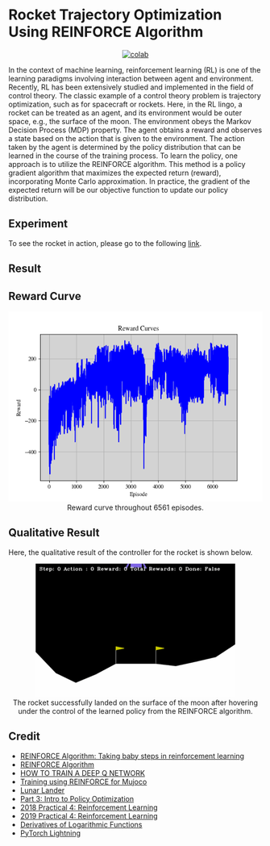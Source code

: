 # Rocket Trajectory Optimization Using REINFORCE Algorithm


 <div align="center">
    <a href="https://colab.research.google.com/github/reshalfahsi/rocket-trajectory-optimization/blob/master/RocketTrajectoryOptimization.ipynb"><img src="https://colab.research.google.com/assets/colab-badge.svg" alt="colab"></a>
    <br />
 </div>


In the context of machine learning, reinforcement learning (RL) is one of the learning paradigms involving interaction between agent and environment. Recently, RL has been extensively studied and implemented in the field of control theory. The classic example of a control theory problem is trajectory optimization, such as for spacecraft or rockets. Here, in the RL lingo, a rocket can be treated as an agent, and its environment would be outer space, e.g., the surface of the moon. The environment obeys the Markov Decision Process (MDP) property. The agent obtains a reward and observes a state based on the action that is given to the environment. The action taken by the agent is determined by the policy distribution that can be learned in the course of the training process. To learn the policy, one approach is to utilize the REINFORCE algorithm. This method is a policy gradient algorithm that maximizes the expected return (reward), incorporating Monte Carlo approximation. In practice, the gradient of the expected return will be our objective function to update our policy distribution.

## Experiment


To see the rocket in action, please go to the following [link](https://github.com/reshalfahsi/rocket-trajectory-optimization/blob/master/RocketTrajectoryOptimization.ipynb).


## Result

## Reward Curve

<p align="center"> <img src="https://github.com/reshalfahsi/rocket-trajectory-optimization/blob/master/assets/reward_curve.png" alt="reward_curve" > <br /> Reward curve throughout 6561 episodes. </p>


## Qualitative Result

Here, the qualitative result of the controller for the rocket is shown below.

<p align="center"> <img src="https://github.com/reshalfahsi/rocket-trajectory-optimization/blob/master/assets/qualitative_rocket.gif" alt="qualitative_rocket" > <br /> The rocket successfully landed on the surface of the moon after hovering under the control of the learned policy from the REINFORCE algorithm. </p>


## Credit

- [REINFORCE Algorithm: Taking baby steps in reinforcement learning](https://www.analyticsvidhya.com/blog/2020/11/reinforce-algorithm-taking-baby-steps-in-reinforcement-learning/)
- [REINFORCE Algorithm](https://github.com/kvsnoufal/reinforce)
- [HOW TO TRAIN A DEEP Q NETWORK](https://lightning.ai/docs/pytorch/stable/notebooks/lightning_examples/reinforce-learning-DQN.html)
- [Training using REINFORCE for Mujoco](https://gymnasium.farama.org/tutorials/training_agents/reinforce_invpend_gym_v26/#sphx-glr-tutorials-training-agents-reinforce-invpend-gym-v26-py)
- [Lunar Lander](https://gymnasium.farama.org/environments/box2d/lunar_lander/)
- [Part 3: Intro to Policy Optimization](https://spinningup.openai.com/en/latest/spinningup/rl_intro3.html)
- [2018 Practical 4: Reinforcement Learning](https://github.com/deep-learning-indaba/indaba-2018/blob/master/Practical_4_Reinforcement_Learning.ipynb)
- [2019 Practical 4: Reinforcement Learning](https://github.com/deep-learning-indaba/indaba-pracs-2019/blob/master/4b_reinforcement_learning.ipynb)
- [Derivatives of Logarithmic Functions](https://brilliant.org/wiki/derivative-of-logarithmic-functions/#derivative-of-lnfx)
- [PyTorch Lightning](https://lightning.ai/docs/pytorch/latest/)
